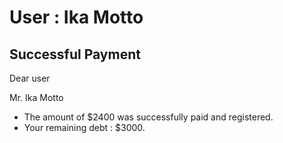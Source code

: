 User : Ika Motto
=============

Successful Payment
---------------------

Dear user

Mr. Ika Motto

* The amount of $2400 was successfully paid and registered.
*  Your remaining debt : $3000.

  
  
  ##
